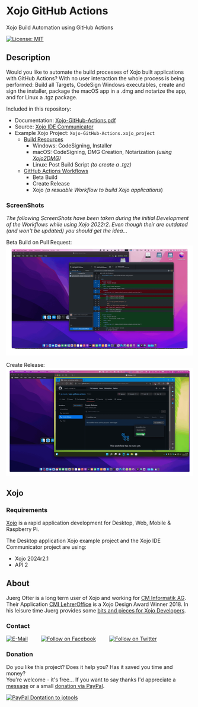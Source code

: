 # Xojo GitHub Actions
Xojo Build Automation using GitHub Actions

[![License: MIT](https://img.shields.io/badge/License-MIT-green.svg)](LICENSE)

## Description
Would you like to automate the build processes of Xojo built applications with GitHub Actions? With no user interaction the whole process is being performed: Build all Targets, CodeSign Windows executables, create and sign the installer, package the macOS app in a .dmg and notarize the app, and for Linux a .tgz package.

Included in this repository:
- Documentation: [Xojo-GitHub-Actions.pdf](./docs/Xojo-GitHub-Actions.pdf)
- Source: [Xojo IDE Communicator](./xojo-ide-communicator/)
- Example Xojo Project: ```Xojo-GitHub-Actions.xojo_project```
  - [Build Resources](./_build/)
    - Windows: CodeSigning, Installer
    - macOS: CodeSigning, DMG Creation, Notarization *(using [Xojo2DMG](https://github.com/jo-tools/xojo2dmg))*
    - Linux: Post Build Script *(to create a .tgz)*
  - [GitHub Actions Workflows](./.github/workflows/)
    - Beta Build
    - Create Release
    - Xojo *(a resuable Workflow to build Xojo applications*)

### ScreenShots
*The following ScreenShots have been taken during the initial Development of the Workflows while using Xojo 2022r2. Even though their are outdated (and won't be updated) you should get the idea...*

Beta Build on Pull Request:  
![ScreenShot: Beta Build on Pull Request](docs/Beta-Build.gif?raw=true)

Create Release:  
![ScreenShot: Create Release](docs/Create-Release.gif?raw=true)

## Xojo
### Requirements
[Xojo](https://www.xojo.com/) is a rapid application development for Desktop, Web, Mobile & Raspberry Pi.  

The Desktop application Xojo example project and the Xojo IDE Communicator project are using:
- Xojo 2024r2.1
- API 2

## About
Juerg Otter is a long term user of Xojo and working for [CM Informatik AG](https://cmiag.ch/). Their Application [CMI LehrerOffice](https://cmi-bildung.ch/) is a Xojo Design Award Winner 2018. In his leisure time Juerg provides some [bits and pieces for Xojo Developers](https://www.jo-tools.ch/).

### Contact
[![E-Mail](https://img.shields.io/static/v1?style=social&label=E-Mail&message=xojo@jo-tools.ch)](mailto:xojo@jo-tools.ch)
&emsp;&emsp;
[![Follow on Facebook](https://img.shields.io/static/v1?style=social&logo=facebook&label=Facebook&message=juerg.otter)](https://www.facebook.com/juerg.otter)
&emsp;&emsp;
[![Follow on Twitter](https://img.shields.io/twitter/follow/juergotter?style=social)](https://twitter.com/juergotter)

### Donation
Do you like this project? Does it help you? Has it saved you time and money?  
You're welcome - it's free... If you want to say thanks I'd appreciate a [message](mailto:xojo@jo-tools.ch) or a small [donation via PayPal](https://paypal.me/jotools).  

[![PayPal Dontation to jotools](https://img.shields.io/static/v1?style=social&logo=paypal&label=PayPal&message=jotools)](https://paypal.me/jotools)
